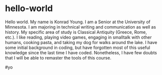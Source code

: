 # hello-world

Hello world. My name is Konrad Young. I am a Senior at the University of Minnesota. I am majoring in technical writing and communication as well as history. My specific area of study is Classical Antiquity (Greece, Rome, etc.). I like reading, playing video games, engaging in smalltalk with other humans, cooking pasta, and taking my dog for walks around the lake. I have some initial background in coding, but have forgotten most of this useful knowledge since the last time I have coded. Nonetheless, I have few doubts that I will be able to remaster the tools of this course.

#yo
